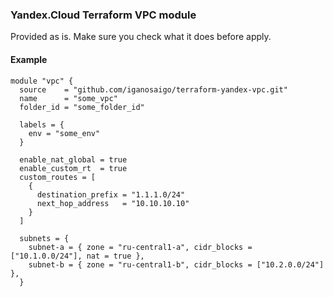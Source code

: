 ### Yandex.Cloud Terraform VPC module
Provided as is. Make sure you check what it does before apply.

#### Example
```
module "vpc" {
  source    = "github.com/iganosaigo/terraform-yandex-vpc.git"
  name      = "some_vpc"
  folder_id = "some_folder_id"

  labels = {
    env = "some_env"
  }

  enable_nat_global = true
  enable_custom_rt  = true
  custom_routes = [
    {
      destination_prefix = "1.1.1.0/24"
      next_hop_address   = "10.10.10.10"
    }
  ]

  subnets = {
    subnet-a = { zone = "ru-central1-a", cidr_blocks = ["10.1.0.0/24"], nat = true },
    subnet-b = { zone = "ru-central1-b", cidr_blocks = ["10.2.0.0/24"] },
  }
```

